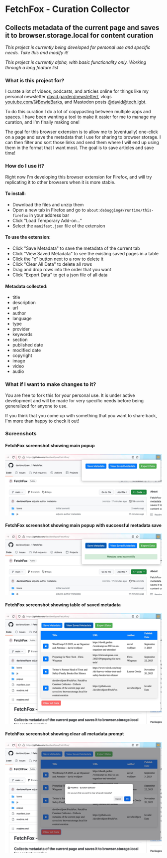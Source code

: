# FetchFox - Curation Collector
## Collects metadata of the current page and saves it to browser.storage.local for content curation

*This project is currently being developed for personal use and specific needs. Take this and modify it!*

*This project is currently alpha, with basic functionality only. Working through a long feature list*

### What is this project for?
I curate a lot of videos, podcasts, and articles online for things like my personal newsletter [david.garden/newsletter/](https://david.garden/newsletter/), vlogs [youtube.com/@BowieBarks](https://www.youtube.com/@BowieBarks), and Mastodon posts [@david@tech.lgbt](https://tech.lgbt/@david).

To do this curation I do a lot of copypasting between multiple apps and spaces. I have been wanting a tool to make it easier for me to manage my curation, and I'm finally making one!

The goal for this browser extension is to allow me to (eventually) one-click on a page and save the metadata that I use for sharing to browser storage. I can then filter and sort those links and send them where I will end up using them in the format that I want most. The goal is to save articles and save time!

### How do I use it?
Right now I'm developing this browser extension for Firefox, and will try replicating it to other browsers when it is more stable.

#### To install:
- Download the files and unzip them
- Open a new tab in Firefox and go to `about:debugging#/runtime/this-firefox` in your address bar
- Click "Load Temporary Add-on..."
- Select the `manifest.json` file of the extension

#### To use the extension:
- Click "Save Metadata" to save the metadata of the current tab
- Click "View Saved Metadata" to see the existing saved pages in a table
- Click the "x" button next to a row to delete it
- Click "Clear All Data" to delete all rows
- Drag and drop rows into the order that you want
- Click "Export Data" to get a json file of all data

#### Metadata collected:
- title
- description
- url
- author
- language
- type
- provider
- keywords
- section
- published date
- modified date
- copyright
- image
- video
- audio


### What if I want to make changes to it?
You are free to fork this for your personal use. It is under active development and will be made for very specific needs before being generalized for anyone to use.

If you think that you come up with something that you want to share back, I'm more than happy to check it out!

### Screenshots
#### FetchFox screenshot showing main popup
![FetchFox screenshot showing main popup](/images/fetchfox-screenshot-1.jpg?raw=true "FetchFox screenshot showing main popup")

#### FetchFox screenshot showing main popup with successful metadata save
![FetchFox screenshot showing main popup with successful metadata save](/images/fetchfox-screenshot-2.jpg?raw=true "FetchFox screenshot showing main popup with successful metadata save")

#### FetchFox screenshot showing table of saved metadata
![FetchFox screenshot showing table of saved metadata](/images/fetchfox-screenshot-3.jpg?raw=true "FetchFox screenshot showing table of saved metadata")

#### FetchFox screenshot showing clear all metadata prompt
![FetchFox screenshot showing clear all metadata prompt](/images/fetchfox-screenshot-4.jpg?raw=true "FetchFox screenshot showing clear all metadata prompt")

